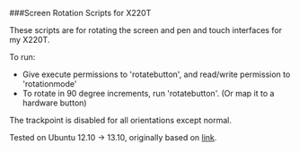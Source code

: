 ###Screen Rotation Scripts for X220T

These scripts are for rotating the screen and pen and touch interfaces for my X220T.

To run:

* Give execute permissions to 'rotatebutton', and read/write permission to 'rotationmode'
* To rotate in 90 degree increments, run 'rotatebutton'. (Or map it to a hardware button)

The trackpoint is disabled for all orientations except normal.

Tested on Ubuntu 12.10 -> 13.10, originally based on [link](https://help.ubuntu.com/community/X61T).
